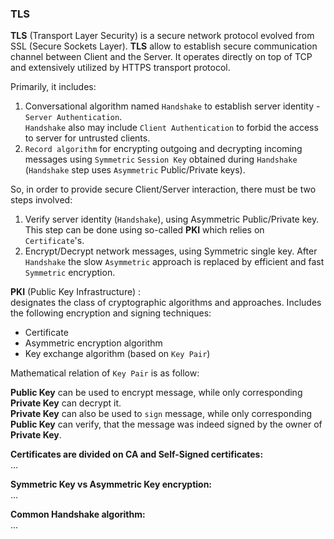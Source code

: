 ### TLS
**TLS** (Transport Layer Security) is a secure network protocol evolved from SSL (Secure Sockets Layer). **TLS** allow to establish secure communication channel between Client and the Server. It operates directly on top of TCP and extensively utilized by HTTPS transport protocol.

Primarily, it includes:
1. Conversational algorithm named `Handshake` to establish server identity - `Server Authentication`.   
`Handshake` also may include `Client Authentication` to forbid the access to server for untrusted clients.
2. `Record algorithm` for encrypting outgoing and decrypting incoming messages using `Symmetric` `Session Key` obtained during `Handshake` (`Handshake` step uses `Asymmetric` Public/Private keys).

So, in order to provide secure Client/Server interaction, there must be two steps involved:
1. Verify server identity (`Handshake`), using Asymmetric Public/Private key. This step can be done using so-called **PKI** which relies on `Certificate`'s.
2. Encrypt/Decrypt network messages, using Symmetric single key. After `Handshake` the slow `Asymmetric` approach is replaced by efficient and fast `Symmetric` encryption.

**PKI** (Public Key Infrastructure) :   
designates the class of cryptographic algorithms and approaches. Includes the following encryption and signing techniques:
- Certificate
- Asymmetric encryption algorithm
- Key exchange algorithm (based on `Key Pair`)

Mathematical relation of `Key Pair` is as follow:   



**Public Key** can be used to encrypt message, while only corresponding **Private Key** can decrypt it.   
**Private Key** can also be used to `sign` message, while only corresponding **Public Key** can verify, that the message was indeed signed by the owner of **Private Key**.


**Certificates are divided on CA and Self-Signed certificates:**   
...

**Symmetric Key vs Asymmetric Key encryption:**   
...

**Common Handshake algorithm:**   
...
